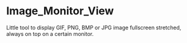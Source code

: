 # Image_Monitor_View
Little tool to display GIF, PNG, BMP or JPG image fullscreen stretched, always on top on a certain monitor.
